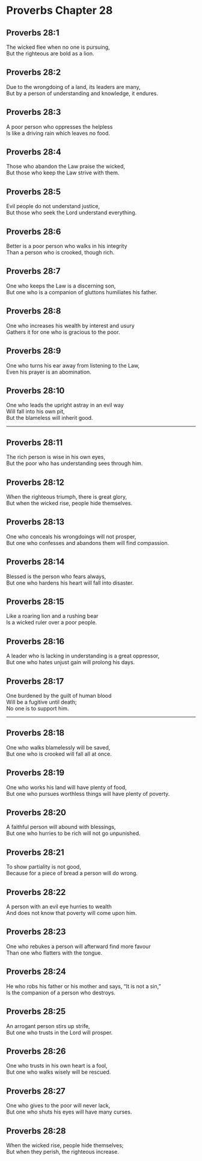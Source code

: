 # Proverbs Chapter 28

## Proverbs 28:1

The wicked flee when no one is pursuing,  
But the righteous are bold as a lion.

## Proverbs 28:2

Due to the wrongdoing of a land, its leaders are many,  
But by a person of understanding and knowledge, it endures.

## Proverbs 28:3

A poor person who oppresses the helpless  
Is like a driving rain which leaves no food.

## Proverbs 28:4

Those who abandon the Law praise the wicked,  
But those who keep the Law strive with them.

## Proverbs 28:5

Evil people do not understand justice,  
But those who seek the Lord understand everything.

## Proverbs 28:6

Better is a poor person who walks in his integrity  
Than a person who is crooked, though rich.

## Proverbs 28:7

One who keeps the Law is a discerning son,  
But one who is a companion of gluttons humiliates his father.

## Proverbs 28:8

One who increases his wealth by interest and usury  
Gathers it for one who is gracious to the poor.

## Proverbs 28:9

One who turns his ear away from listening to the Law,  
Even his prayer is an abomination.

## Proverbs 28:10

One who leads the upright astray in an evil way  
Will fall into his own pit,  
But the blameless will inherit good.

---

## Proverbs 28:11

The rich person is wise in his own eyes,  
But the poor who has understanding sees through him.

## Proverbs 28:12

When the righteous triumph, there is great glory,  
But when the wicked rise, people hide themselves.

## Proverbs 28:13

One who conceals his wrongdoings will not prosper,  
But one who confesses and abandons them will find compassion.

## Proverbs 28:14

Blessed is the person who fears always,  
But one who hardens his heart will fall into disaster.

## Proverbs 28:15

Like a roaring lion and a rushing bear  
Is a wicked ruler over a poor people.

## Proverbs 28:16

A leader who is lacking in understanding is a great oppressor,  
But one who hates unjust gain will prolong his days.

## Proverbs 28:17

One burdened by the guilt of human blood  
Will be a fugitive until death;  
No one is to support him.

---

## Proverbs 28:18

One who walks blamelessly will be saved,  
But one who is crooked will fall all at once.

## Proverbs 28:19

One who works his land will have plenty of food,  
But one who pursues worthless things will have plenty of poverty.

## Proverbs 28:20

A faithful person will abound with blessings,  
But one who hurries to be rich will not go unpunished.

## Proverbs 28:21

To show partiality is not good,  
Because for a piece of bread a person will do wrong.

## Proverbs 28:22

A person with an evil eye hurries to wealth  
And does not know that poverty will come upon him.

## Proverbs 28:23

One who rebukes a person will afterward find more favour  
Than one who flatters with the tongue.

## Proverbs 28:24

He who robs his father or his mother and says, “It is not a sin,”  
Is the companion of a person who destroys.

## Proverbs 28:25

An arrogant person stirs up strife,  
But one who trusts in the Lord will prosper.

## Proverbs 28:26

One who trusts in his own heart is a fool,  
But one who walks wisely will be rescued.

## Proverbs 28:27

One who gives to the poor will never lack,  
But one who shuts his eyes will have many curses.

## Proverbs 28:28

When the wicked rise, people hide themselves;  
But when they perish, the righteous increase.
